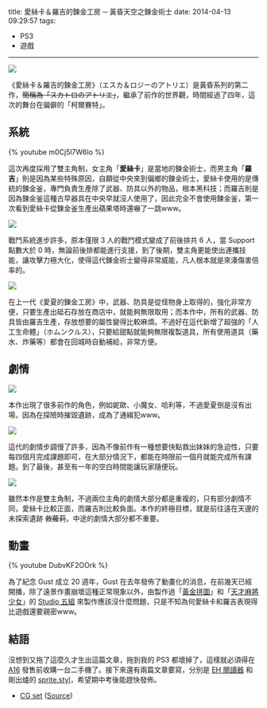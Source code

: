 title: 愛絲卡＆羅吉的鍊金工房 ─ 黃昏天空之鍊金術士
date: 2014-04-13 09:29:57
tags:
- PS3
- 遊戲
---
![](http://i3.minus.com/jbxXf34379Jbtl.jpg)

《愛絲卡＆羅吉的鍊金工房》（エスカ＆ロジーのアトリエ）是黃昏系列的第二作，~~簡稱為「スカトロのアトリエ」~~，繼承了前作的世界觀，時間經過了四年，這次的舞台在偏僻的「柯爾賽特」。

<!-- more -->

## 系統

{% youtube m0Cj5l7W6lo %}

這次再度採用了雙主角制，女主角「**愛絲卡**」是當地的鍊金術士，而男主角「**羅吉**」則是因為某些特殊原因，自願從中央來到偏鄉的鍊金術士，愛絲卡使用的是傳統的鍊金釜，專門負責生產除了武器、防具以外的物品，根本黑科技；而羅吉則是因為鍊金釜這種古早器具在中央早就沒人使用了，因此完全不會使用鍊金釜，第一次看到愛絲卡從鍊金釜生產出蘋果塔時還嚇了一跳www。

![](http://i.minus.com/ibhaoYDNXitLgP.jpg)

戰鬥系統進步許多，原本僅限 3 人的戰鬥模式變成了前後排共 6 人，當 Support 點數大於 0 時，無論前後排都能進行支援，到了後期，雙主角更能使出連攜技能，讓攻擊力極大化，使得這代鍊金術士變得非常威能，凡人根本就是來湊傷害倍率的。

![](http://i.minus.com/ibwPsVOdCjfN48.jpg)

在上一代《愛夏的鍊金工房》中，武器、防具是從怪物身上取得的，強化非常方便，只要生產出砥石存放在商店中，就能夠無限取用；而本作中，所有的武器、防具皆由羅吉生產，存放想要的屬性變得比較麻煩。不過好在這代新增了超強的「人工生命體」（ホムンクルス），只要給甜點就能夠無限複製道具，所有使用道具（藥水、炸藥等）都會在回城時自動補給，非常方便。

## 劇情

![](http://i.minus.com/iyy3x0WTjQInA.png)

本作出現了很多前作的角色，例如妮歐、小魔女、哈利等，不過愛夏倒是沒有出場，因為在探險時摧毀遺跡，成為了通緝犯www。

![](http://i.minus.com/ibwzQqahjZyMCl.jpg)

這代的劇情步調慢了許多，因為不像前作有一種想要快點救出妹妹的急迫性，只要每四個月完成課題即可，在大部分情況下，都能在時限前一個月就能完成所有課題。到了最後，甚至有一年的空白時間能讓玩家隨便玩。

![](http://i.minus.com/it3GLpHLWtfvv.png)

雖然本作是雙主角制，不過兩位主角的劇情大部分都是重複的，只有部分劇情不同，愛絲卡比較正面，而羅吉則比較負面。本作的終極目標，就是前往遠在天邊的未探索遺跡 ~~救蘿莉~~，中途的劇情大部分都不重要。

## 動畫

{% youtube DubvKF2OOrk %}

為了紀念 Gust 成立 20 週年，Gust 在去年發佈了動畫化的消息，在前幾天已經開播，除了遠景作畫崩壞這種正常現象以外，由製作過「[黃金拼圖]」和「[天才麻將少女]」的 [Studio 五組] 來製作應該沒什麼問題，只是不知為何愛絲卡和羅吉表現得比遊戲還要親密www。

## 結語

沒想到又拖了這麼久才生出這篇文章，拖到我的 PS3 都壞掉了，這樣就必須得在 [A16] 發售前收購一台二手機了。接下來還有兩篇文章要寫，分別是 [EH 閱讀器] 和剛出爐的 [sprite.styl]，希望期中考後能趕快發佈。

- [CG set](http://tommy351.minus.com/mTHCacia6Bvw5) ([Source](http://bbs.duowan.com/thread-33305347-1-1.html))

[黃金拼圖]: http://kinmosa.com/
[天才麻將少女]: http://saki-anime.com/
[Studio 五組]: http://www.gokumi.co.jp/
[A16]: http://atelier-ps3.jp/shallie/
[EH 閱讀器]: https://github.com/tommy351/ehreader-android
[sprite.styl]: https://github.com/tommy351/sprite.styl
